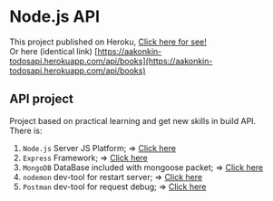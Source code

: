 # Node.js API

This project published on Heroku, [Click here for see!](https://aakonkin-todosapi.herokuapp.com/api/books)<br>
Or here (identical link) [https://aakonkin-todosapi.herokuapp.com/api/books](https://aakonkin-todosapi.herokuapp.com/api/books)<br>

## API project
Project based on practical learning and get new skills in build API. <br>
There is:<br>
1. `Node.js` Server JS Platform; => [Click here](https://nodejsdev.ru/)<br>
2. `Express` Framework; => [Click here](https://expressjs.com/)<br>
3. `MongoDB` DataBase included with mongoose packet; => [Click here](https://www.mongodb.com/)<br>
5. `nodemon` dev-tool for restart server; => [Click here](https://nodemon.io/)<br>
6. `Postman` dev-tool for request debug; => [Click here](https://www.postman.com/)<br>
